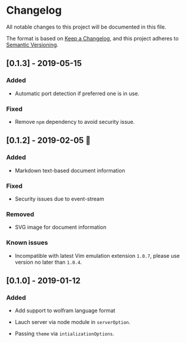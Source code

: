 # Changelog
All notable changes to this project will be documented in this file.

The format is based on [Keep a Changelog](https://keepachangelog.com/en/1.0.0/),
and this project adheres to [Semantic Versioning](https://semver.org/spec/v2.0.0.html).

## [0.1.3] - 2019-05-15

### Added

- Automatic port detection if preferred one is in use.

### Fixed

- Remove `npm` dependency to avoid security issue.

## [0.1.2] - 2019-02-05 🧧

### Added

- Markdown text-based document information

### Fixed

- Security issues due to event-stream

### Removed

- SVG image for document information

### Known issues

- Incompatible with latest Vim emulation extension `1.0.7`, please use version no later than `1.0.4`.

## [0.1.0] - 2019-01-12

### Added

- Add support to wolfram language format

- Lauch server via node module in `serverOption`.

- Passing `theme` via `intializationOptions`.
